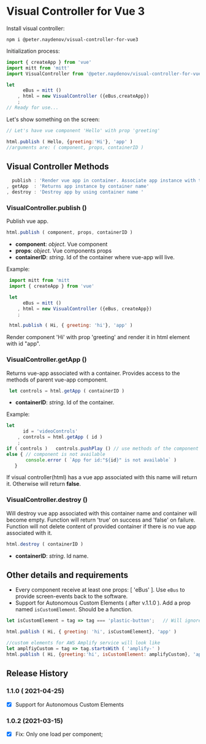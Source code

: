 # Visual Controller for Vue 3



Install visual controller:
```
npm i @peter.naydenov/visual-controller-for-vue3
```

Initialization process:
```js
import { createApp } from 'vue'
import mitt from 'mitt'
import VisualController from '@peter.naydenov/visual-controller-for-vue3'

let 
      eBus = mitt ()
    , html = new VisualController ({eBus,createApp})
    ;
// Ready for use...
```

Let's show something on the screen:
```js
// Let's have vue component 'Hello' with prop 'greeting'

html.publish ( Hello, {greeting:'Hi'}, 'app' )
//arguments are: ( component, props, containerID )
```


## Visual Controller Methods
```js
  publish : 'Render vue app in container. Associate app instance with the container.'
, getApp  : 'Returns app instance by container name'
, destroy : 'Destroy app by using container name '
```



### VisualController.publish ()
Publish vue app.
```js
html.publish ( component, props, containerID )
```
- **component**: *object*. Vue component
- **props**: *object*. Vue components props
- **containerID**: *string*. Id of the container where vue-app will live.

Example:
```js
 import mitt from 'mitt
 import { createApp } from 'vue'

 let 
      eBus = mitt ()
    , html = new VisualController ({eBus, createApp})
    ;

 html.publish ( Hi, { greeting: 'hi'}, 'app' )
```

Render component 'Hi' with prop 'greeting' and render it in html element with id "app".





### VisualController.getApp ()
Returns vue-app associated with a container. Provides access to the methods of parent vue-app component.

```js
 let controls = html.getApp ( containerID )
```
- **containerID**: *string*. Id of the container.

Example:
```js
let 
      id = 'videoControls'
    , controls = html.getApp ( id )
    ;
if ( controls )   controls.pushPlay () // use methods of the component
else { // component is not available
       console.error ( `App for id:"${id}" is not available` )
   }
```
If visual controller(html) has a vue app associated with this name will return it. Otherwise will return **false**.





### VisualController.destroy ()
Will destroy vue app associated with this container name and container will become empty. Function will return 'true' on success
and 'false' on failure. 
Function will not delete content of provided container if there is no vue app associated with it.

```js
html.destroy ( containerID )
```
- **containerID**: *string*. Id name.

## Other details and requirements

- Every component receive at least one props: [ 'eBus' ].  Use `eBus` to provide screen-events back to the software.
- Support for Autonomous Custom Elements ( after v.1.1.0 ). Add a prop named `isCustomElement`. Should be a function.

```js
let isCustomElement = tag => tag === 'plastic-button';   // Will ignore tags 'plastic-button' during vue- render process. 

html.publish ( Hi, { greeting: 'hi', isCustomElement}, 'app' )

//custom elements for AWS Amplify service will look like
let amplfiyCustom = tag => tag.startsWith ( 'amplify-' )
html.publish ( Hi, {greeting:'hi', isCustomElement: amplifyCustom}, 'app' )
```
 










## Release History



### 1.1.0 ( 2021-04-25)
 - [x] Support for Autonomous Custom Elements

### 1.0.2 (2021-03-15)
 - [x] Fix: Only one load per component;